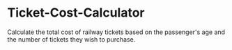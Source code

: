 # Ticket-Cost-Calculator
Calculate the total cost of railway tickets based on the passenger's age and the number of tickets they wish to purchase.
